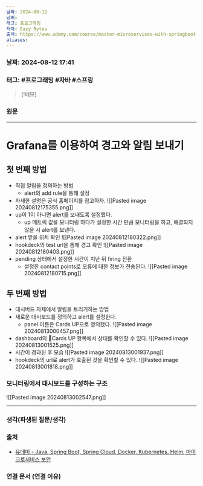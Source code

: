 ```yaml
---
날짜: 2024-08-12
넘버: 
태그: 프로그래밍
저자: Eazy Bytes
출처: https://www.udemy.com/course/master-microservices-with-springboot-docker-kubernetes-korean/
aliases:
---
```

### 날짜:  2024-08-12 17:41

### 태그: #프로그래밍 #자바 #스프링

>[!메모]
>

### 원문
---
# Grafana를 이용하여 경고와 알림 보내기
## 첫 번째 방법
- 직접 알림을 정의하는 방법
	- alert의 add rule을 통해 설정
- 자세한 설명은 공식 홈페이지를 참고하자.
![[Pasted image 20240812175355.png]]
- up이 1이 아니면 alert를 보내도록 설정했다.
	- up 메트릭 값을 모니터링 하다가 설정한 시간 만큼 모니터링을 하고, 해결되지 않을 시 alert를 보낸다.
- alert 받을 위치 확인
![[Pasted image 20240812180322.png]]
- hookdeck의 test url을 통해 경고 확인
![[Pasted image 20240812180403.png]]
- pending 상태에서 설정한 시간이 지난 뒤 firing 전환
	- 설정한 contact points로 오류에 대한 정보가 전송된다.
![[Pasted image 20240812180715.png]]
## 두 번째 방법
- 대시버드 자체에서 알림을 트리거하는 방법
- 새로운 대시보드를 정의하고 alert를 설정한다.
	- panel 이름은 Cards UP으로 정의했다.
![[Pasted image 20240813000457.png]]
- dashboard의 Cards UP 항목에서 상태를 확인할 수 있다.
![[Pasted image 20240813001525.png]]
- 시간이 경과된 후 모습
![[Pasted image 20240813001937.png]]
- hookdeck의 url로 alert가 호출된 것을 확인할 수 있다.
![[Pasted image 20240813001818.png]]
### 모니터링에서 대시보드를 구성하는 구조
![[Pasted image 20240813002547.png]]

---
### 생각(파생된 질문/생각)

### 출처
- [유데미 - Java, Spring Boot, Spring Cloud, Docker, Kubernetes, Helm, 마이크로서비스 보안](https://www.udemy.com/course/master-microservices-with-springboot-docker-kubernetes-korean/)

### 연결 문서 (연결 이유)
